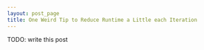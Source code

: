 ```yaml
---
layout: post_page
title: One Weird Tip to Reduce Runtime a Little each Iteration
---
```


TODO: write this post